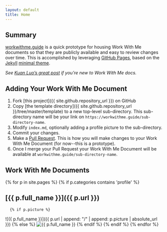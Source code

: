 ```yaml
---
layout: default
title: Home
---
```


## Summary

[workwithme.guide](./) is a quick prototype for housing Work With Me documents so that they are publicly available and easy to review changes over time. This is accomplished by leveraging [GitHub Pages](https://pages.github.com/), based on the [Jekyll](https://jekyllrb.com/) [minimal theme](https://github.com/pages-themes/minimal).

*See [Kuan Luo’s great post](https://www.cockroachlabs.com/blog/how-to-work-with-me/) if you’re new to Work With Me docs.*

## Adding Your Work With Me Document

1. Fork [this project]({{ site.github.repository_url }}) on GitHub
2. Copy [the template directory]({{ site.github.repository_url }}/tree/master/template) to a new top-level sub-directory. This sub-directory name will be your link on `https://workwithme.guide/sub-directory-name`.
3. Modify `index.md`, optionally adding a profile picture to the sub-directory.
4. Commit your changes.
5. Make a [Pull Request](https://help.github.com/articles/about-pull-requests/). This is how you will make changes to your Work With Me Document (for now--this is a prototype).
6. Once I merge your Pull Request your Work With Me Document will be available at `workwithme.guide/sub-directory-name`.


## Work With Me Documents

{% for p in site.pages %}
    {% if p.categories contains 'profile' %}
## [{{ p.full_name }}]({{ p.url }})
      {% if p.picture %}
![{{ p.full_name }}]({{ p.url | append: "/" | append: p.picture | absolute_url }})
      {% else %} 
![{{ p.full_name }}](https://upload.wikimedia.org/wikipedia/commons/7/7c/Profile_avatar_placeholder_large.png)
      {% endif %}
   {% endif %}
{% endfor %}
